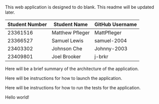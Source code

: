 This web application is designed to do blank. This readme will be updated later.

Student Number | Student Name | GitHub Username
--- | --- | --- 
23361516 | Matthew Pfleger | MattPfleger
23366527 | Samuel Lewis  | samuel-2004
23403302 | Johnson Che | Johnny-2003
23409801 | Joel Brooker | j-brkr

Here will be a brief summary of the architecture of the application.

Here will be instructions for how to launch the application.

Here will be instructions for how to run the tests for the application.

Hello world!
